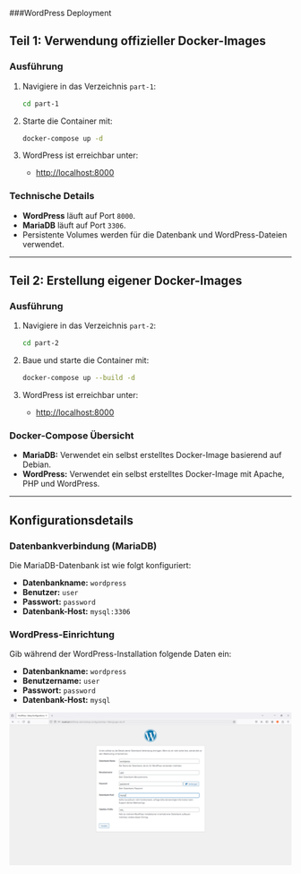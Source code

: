 ###WordPress Deployment
## **Teil 1: Verwendung offizieller Docker-Images**

### Ausführung
1. Navigiere in das Verzeichnis `part-1`:
   ```bash
   cd part-1
   ```

2. Starte die Container mit:
   ```bash
   docker-compose up -d
   ```

3. WordPress ist erreichbar unter:
   - [http://localhost:8000](http://localhost:8000)

### Technische Details
- **WordPress** läuft auf Port `8000`.
- **MariaDB** läuft auf Port `3306`.
- Persistente Volumes werden für die Datenbank und WordPress-Dateien verwendet.

---

## **Teil 2: Erstellung eigener Docker-Images**

### Ausführung
1. Navigiere in das Verzeichnis `part-2`:
   ```bash
   cd part-2
   ```

2. Baue und starte die Container mit:
   ```bash
   docker-compose up --build -d
   ```

3. WordPress ist erreichbar unter:
   - [http://localhost:8000](http://localhost:8000)

### Docker-Compose Übersicht
- **MariaDB:** Verwendet ein selbst erstelltes Docker-Image basierend auf Debian.
- **WordPress:** Verwendet ein selbst erstelltes Docker-Image mit Apache, PHP und WordPress.

---

## **Konfigurationsdetails**

### Datenbankverbindung (MariaDB)
Die MariaDB-Datenbank ist wie folgt konfiguriert:
- **Datenbankname:** `wordpress`
- **Benutzer:** `user`
- **Passwort:** `password`
- **Datenbank-Host:** `mysql:3306`

### WordPress-Einrichtung
Gib während der WordPress-Installation folgende Daten ein:
- **Datenbankname:** `wordpress`
- **Benutzername:** `user`
- **Passwort:** `password`
- **Datenbank-Host:** `mysql`

![WordPress Einrichtung](./Images/Login.PNG)
